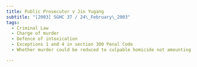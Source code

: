 ```yaml
---
title: Public Prosecutor v Jin Yugang 
subtitle: "[2003] SGHC 37 / 24\_February\_2003"
tags:
  - Criminal Law
  - Charge of murder
  - Defence of intoxication
  - Exceptions 1 and 4 in section 300 Penal Code
  - Whether murder could be reduced to culpable homicide not amounting to murder.

---
```


